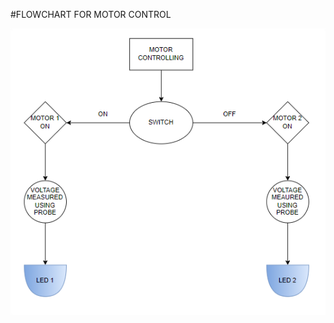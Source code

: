 #FLOWCHART FOR MOTOR CONTROL

![Photo](https://github.com/Rajasekhar22/image/blob/main/2022-04-23-12-19-26.png)
